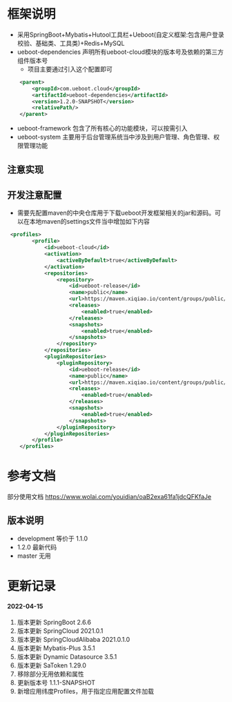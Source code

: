 
# 框架说明
- 采用SpringBoot+Mybatis+Hutool工具栏+Ueboot(自定义框架:包含用户登录校验、基础类、工具类)+Redis+MySQL
- ueboot-dependencies 声明所有ueboot-cloud模块的版本号及依赖的第三方组件版本号
  - 项目主要通过引入这个配置即可
```xml
    <parent>
        <groupId>com.ueboot.cloud</groupId>
        <artifactId>ueboot-dependencies</artifactId>
        <version>1.2.0-SNAPSHOT</version>
        <relativePath/>
    </parent>

```
- ueboot-framework 包含了所有核心的功能模块，可以按需引入
- ueboot-system 主要用于后台管理系统当中涉及到用户管理、角色管理、权限管理功能

## 注意实现
## 开发注意配置
- 需要先配置maven的中央仓库用于下载ueboot开发框架相关的jar和源码。可以在本地maven的settings文件当中增加如下内容
```xml
 <profiles>
        <profile>
            <id>ueboot-cloud</id>
            <activation>
                <activeByDefault>true</activeByDefault>
            </activation>
            <repositories>
                <repository>
                    <id>ueboot-release</id>
                    <name>public</name>
                    <url>https://maven.xiqiao.io/content/groups/public/</url>
                    <releases>
                        <enabled>true</enabled>
                    </releases>
                    <snapshots>
                        <enabled>true</enabled>
                    </snapshots>
                </repository>
            </repositories>
            <pluginRepositories>
                <pluginRepository>
                    <id>ueboot-release</id>
                    <name>public</name>
                    <url>https://maven.xiqiao.io/content/groups/public/</url>
                    <releases>
                        <enabled>true</enabled>
                    </releases>
                    <snapshots>
                        <enabled>true</enabled>
                    </snapshots>
                </pluginRepository>
            </pluginRepositories>
        </profile>
    </profiles>
```


# 参考文档
部分使用文档
https://www.wolai.com/youidian/oaB2exa61fa1jdcQFKfaJe


## 版本说明
- development 等价于 1.1.0
- 1.2.0 最新代码
- master 无用


# 更新记录

#### 2022-04-15

1. 版本更新 SpringBoot 2.6.6
2. 版本更新 SpringCloud 2021.0.1
3. 版本更新 SpringCloudAlibaba 2021.0.1.0
4. 版本更新 Mybatis-Plus 3.5.1
5. 版本更新 Dynamic Datasource 3.5.1
6. 版本更新 SaToken 1.29.0
7. 移除部分无用依赖和属性
8. 更新版本号 1.1.1-SNAPSHOT
9. 新增应用纬度Profiles，用于指定应用配置文件加载